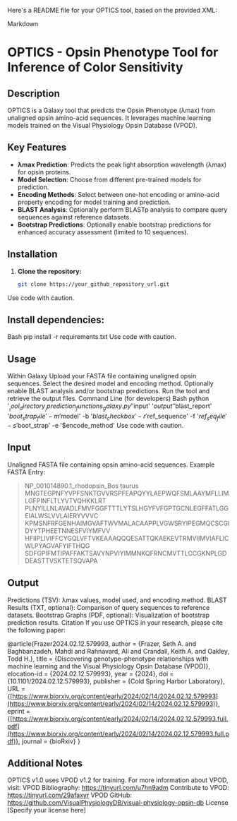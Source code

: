 Here's a README file for your OPTICS tool, based on the provided XML:

Markdown
# OPTICS - Opsin Phenotype Tool for Inference of Color Sensitivity 

## Description

OPTICS is a Galaxy tool that predicts the Opsin Phenotype (λmax) from unaligned opsin amino-acid sequences. It leverages machine learning models trained on the Visual Physiology Opsin Database (VPOD).

## Key Features

- **λmax Prediction**: Predicts the peak light absorption wavelength (λmax) for opsin proteins.
- **Model Selection**: Choose from different pre-trained models for prediction.
- **Encoding Methods**: Select between one-hot encoding or amino-acid property encoding for model training and prediction.
- **BLAST Analysis**: Optionally perform BLASTp analysis to compare query sequences against reference datasets.
- **Bootstrap Predictions**: Optionally enable bootstrap predictions for enhanced accuracy assessment (limited to 10 sequences).

## Installation

1. **Clone the repository:**
   ```bash
   git clone https://your_github_repository_url.git
Use code with caution.

## Install dependencies:
Bash
pip install -r requirements.txt 
Use code with caution.

## Usage
Within Galaxy
Upload your FASTA file containing unaligned opsin sequences.
Select the desired model and encoding method.
Optionally enable BLAST analysis and/or bootstrap predictions.
Run the tool and retrieve the output files.
Command Line (for developers)
Bash
python '$__tool_directory__/prediction_functions_galaxy.py' '$input' '$output' '$blast_report' '$boot_strap_file' -m '$model' -b '$blast_checkbox' -r '$ref_sequence' -f '$ref_seq_file' -s '$boot_strap' -e '$encode_method' 
Use code with caution.

## Input
Unaligned FASTA file containing opsin amino-acid sequences.
Example FASTA Entry:

>NP_001014890.1_rhodopsin_Bos taurus 
MNGTEGPNFYVPFSNKTGVVRSPFEAPQYYLAEPWQFSMLAAYMFLLIMLGFPINFLTLYVTVQHKKLRT 
PLNYILLNLAVADLFMVFGGFTTTLYTSLHGYFVFGPTGCNLEGFFATLGGEIALWSLVVLAIERYVVVC 
KPMSNFRFGENHAIMGVAFTWVMALACAAPPLVGWSRYIPEGMQCSCGIDYYTPHEETNNESFVIYMFVV 
HFIIPLIVIFFCYGQLVFTVKEAAAQQQESATTQKAEKEVTRMVIIMVIAFLICWLPYAGVAFYIFTHQG 
SDFGPIFMTIPAFFAKTSAVYNPVIYIMMNKQFRNCMVTTLCCGKNPLGDDEASTTVSKTETSQVAPA   
 
## Output
Predictions (TSV): λmax values, model used, and encoding method.
BLAST Results (TXT, optional): Comparison of query sequences to reference datasets.
Bootstrap Graphs (PDF, optional): Visualization of bootstrap prediction results.
Citation
If you use OPTICS in your research, please cite the following paper:

@article{Frazer2024.02.12.579993,
  author = {Frazer, Seth A. and Baghbanzadeh, Mahdi and Rahnavard, Ali and Crandall, Keith A. and Oakley, Todd H.},
  title = {Discovering genotype-phenotype relationships with machine learning and the Visual Physiology Opsin Database (VPOD)},
  elocation-id = {2024.02.12.579993},
  year = {2024},
  doi = {10.1101/2024.02.12.579993},
  publisher = {Cold Spring Harbor Laboratory},
  URL = {[https://www.biorxiv.org/content/early/2024/02/14/2024.02.12.579993](https://www.biorxiv.org/content/early/2024/02/14/2024.02.12.579993)},
  eprint = {[https://www.biorxiv.org/content/early/2024/02/14/2024.02.12.579993.full.pdf](https://www.biorxiv.org/content/early/2024/02/14/2024.02.12.579993.full.pdf)},
  journal = {bioRxiv}
}
## Additional Notes
OPTICS v1.0 uses VPOD v1.2 for training.
For more information about VPOD, visit:
VPOD Bibliography: https://tinyurl.com/u7hn9adm
Contribute to VPOD: https://tinyurl.com/29afaxyr
VPOD GitHub: https://github.com/VisualPhysiologyDB/visual-physiology-opsin-db
License
[Specify your license here]